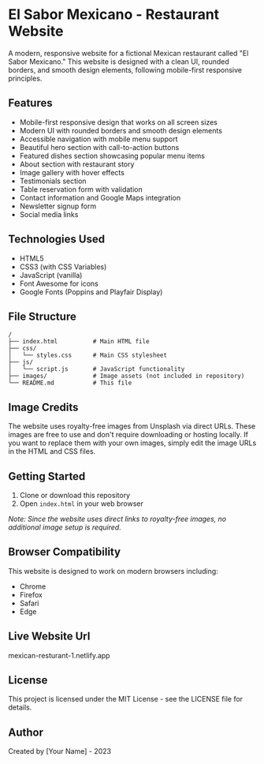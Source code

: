 # El Sabor Mexicano - Restaurant Website

A modern, responsive website for a fictional Mexican restaurant called "El Sabor Mexicano." This website is designed with a clean UI, rounded borders, and smooth design elements, following mobile-first responsive principles.

## Features

- Mobile-first responsive design that works on all screen sizes
- Modern UI with rounded borders and smooth design elements
- Accessible navigation with mobile menu support
- Beautiful hero section with call-to-action buttons
- Featured dishes section showcasing popular menu items
- About section with restaurant story
- Image gallery with hover effects
- Testimonials section
- Table reservation form with validation
- Contact information and Google Maps integration
- Newsletter signup form
- Social media links

## Technologies Used

- HTML5
- CSS3 (with CSS Variables)
- JavaScript (vanilla)
- Font Awesome for icons
- Google Fonts (Poppins and Playfair Display)

## File Structure

```
/
├── index.html          # Main HTML file
├── css/
│   └── styles.css      # Main CSS stylesheet
├── js/
│   └── script.js       # JavaScript functionality
├── images/             # Image assets (not included in repository)
└── README.md           # This file
```

## Image Credits

The website uses royalty-free images from Unsplash via direct URLs. These images are free to use and don't require downloading or hosting locally. If you want to replace them with your own images, simply edit the image URLs in the HTML and CSS files.

## Getting Started

1. Clone or download this repository
2. Open `index.html` in your web browser

*Note: Since the website uses direct links to royalty-free images, no additional image setup is required.*

## Browser Compatibility

This website is designed to work on modern browsers including:
- Chrome
- Firefox
- Safari
- Edge

## Live Website Url

mexican-resturant-1.netlify.app

## License

This project is licensed under the MIT License - see the LICENSE file for details.

## Author

Created by [Your Name] - 2023 